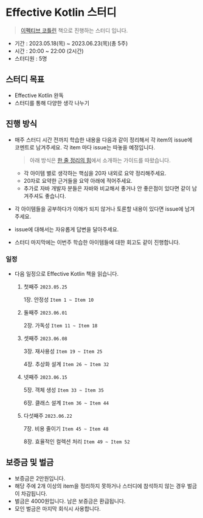 # Effective Kotlin 스터디

> [이펙티브 코틀린](https://product.kyobobook.co.kr/detail/S000001033129) 책으로 진행하는 스터디 입니다.

- 기간 : 2023.05.18(목) ~ 2023.06.23(목)(총 5주)
- 시간 : 20:00 ~ 22:00 (2시간)
- 스터디원 : 5명

## 스터디 목표

- Effective Kotlin 완독
- 스터디를 통해 다양한 생각 나누기

## 진행 방식

- 매주 스터디 시간 전까지 학습한 내용을 다음과 같이 정리해서 각 item의 issue에 코멘트로 남겨주세요. 각 item 마다 issue는 따놓을 예정입니다.
    
    > 아래 방식은 [한 줄 정리의 힘](https://product.kyobobook.co.kr/detail/S000001939259)에서 소개하는 가이드를 따왔습니다.
    
    - 각 아이템 별로 생각하는 핵심을 20자 내외로 요약 정리해주세요.
    - 20자로 요약한 근거들을 요약 아래에 적어주세요.
    - 추가로 자바 개발자 분들은 자바와 비교해서 좋거나 안 좋은점이 있다면 같이 남겨주셔도 좋습니다.

- 각 아이템들을 공부하다가 이해가 되지 않거나 토론할 내용이 있다면 issue에 남겨주세요.
- issue에 대해서는 자유롭게 답변을 달아주세요.
- 스터디 마지막에는 이번주 학습한 아이템들에 대한 회고도 같이 진행합니다.

### 일정

- 다음 일정으로 Effective Kotlin 책을 읽습니다.

    1. 첫째주 `2023.05.25`
        
        1장. 안정성 `Item 1 ~ Item 10`
        
    2. 둘째주 `2023.06.01`
        
        2장. 가독성 `Item 11 ~ Item 18`
        
    3. 셋째주 `2023.06.08`
        
        3장. 재사용성 `Item 19 ~ Item 25`
        
        4장. 추상화 설계 `Item 26 ~ Item 32`
        
    4. 넷째주 `2023.06.15`
        
        5장. 객체 생성 `Item 33 ~ Item 35`
        
        6장. 클래스 설계 `Item 36 ~ Item 44`
        
    5. 다섯째주 `2023.06.22`
        
        7장. 비용 줄이기 `Item 45 ~ Item 48`
        
        8장. 효율적인 컬렉션 처리 `Item 49 ~ Item 52`

## 보증금 및 벌금

- 보증금은 2만원입니다.
- 해당 주에 2개 이상의 item을 정리하지 못하거나 스터디에 참석하지 않는 경우 벌금이 차감됩니다.
- 벌금은 4000원입니다. 남은 보증금은 환급됩니다.
- 모인 벌금은 마지막 회식시 사용합니다.

